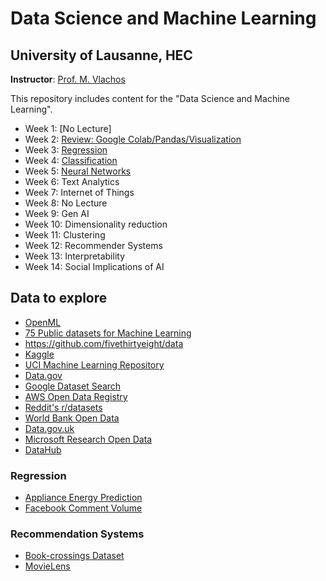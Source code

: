 # Data Science and Machine Learning 
## University of Lausanne, HEC

**Instructor**: [Prof. M. Vlachos](https://people.unil.ch/michalisvlachos/)

This repository includes content for the "Data Science and Machine Learning".

- Week 1: [No Lecture]
- Week 2: [Review: Google Colab/Pandas/Visualization](02-review-pandas)
- Week 3: [Regression](03-regression)
- Week 4: [Classification](04-classification)
- Week 5: [Neural Networks](05-neural-networks)
- Week 6: Text Analytics
- Week 7: Internet of Things
- Week 8: No Lecture
- Week 9: Gen AI
- Week 10: Dimensionality reduction
- Week 11: Clustering
- Week 12: Recommender Systems
- Week 13: Interpretability
- Week 14: Social Implications of AI


## Data to explore
- [OpenML](https://www.openml.org/)
- [75 Public datasets for Machine Learning](https://blog.superannotate.com/public-datasets-for-machine-learning/)
- https://github.com/fivethirtyeight/data
- [Kaggle](https://www.kaggle.com/datasets)
- [UCI Machine Learning Repository](https://archive.ics.uci.edu/datasets)
- [Data.gov](https://www.data.gov)
- [Google Dataset Search](https://datasetsearch.research.google.com/)
- [AWS Open Data Registry](https://registry.opendata.aws)
- [Reddit's r/datasets](https://www.reddit.com/r/datasets)
- [World Bank Open Data](https://data.worldbank.org)
- [Data.gov.uk](https://data.gov.uk)
- [Microsoft Research Open Data](https://msropendata.com)
- [DataHub](https://datahub.io)

### Regression
- [Appliance Energy Prediction](https://archive.ics.uci.edu/ml/datasets/Appliances+energy+prediction)
- [Facebook Comment Volume](https://archive.ics.uci.edu/ml/datasets/Facebook+Comment+Volume+Dataset#)

### Recommendation Systems
- [Book-crossings Dataset](http://www2.informatik.uni-freiburg.de/~cziegler/BX/)
- [MovieLens](https://grouplens.org/datasets/movielens/)
